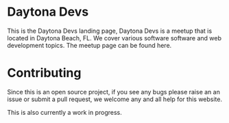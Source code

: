 # Daytona Devs

This is the Daytona Devs landing page, Daytona Devs is a meetup that is located in Daytona Beach, FL. We cover various software software and web development topics. The meetup page can be found here.

# Contributing

Since this is an open source project, if you see any bugs please raise an an issue or submit a pull request, we welcome any and all help for this website.

This is also currently a work in progress.
